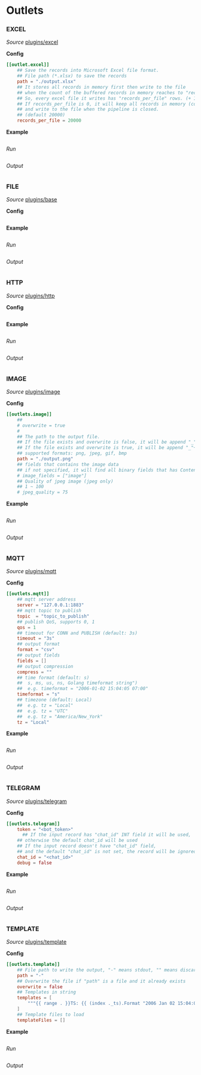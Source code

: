 # Outlets

### EXCEL

*Source* [plugins/excel](https://github.com/OutOfBedlam/tine/tree/main/plugins/excel)

**Config**

```toml
[[outlet.excel]]
    ## Save the records into Microsoft Excel file format.
    ## File path (*.xlsx) to save the records
    path = "./output.xlsx"
    ## It stores all records in memory first then write to the file 
    ## when the count of the buffered records in memory reaches to "records_per_file".
    ## So, every excel file it writes has "records_per_file" rows. (+ 1 header row)
    ## If records_per_file is 0, it will keep all records in memory (consuming memory) 
    ## and write to the file when the pipeline is closed.
    ## (default 20000)
    records_per_file = 20000
```

**Example**

```toml
```

*Run*

```sh
```

*Output*

```json
```

### FILE

*Source* [plugins/base](https://github.com/OutOfBedlam/tine/tree/main/plugins/base)

**Config**

```toml
```

**Example**

```toml
```

*Run*

```sh
```

*Output*

```json
```

### HTTP

*Source* [plugins/http](https://github.com/OutOfBedlam/tine/tree/main/plugins/http)

**Config**

```toml
```

**Example**

```toml
```

*Run*

```sh
```

*Output*

```json
```

### IMAGE

*Source* [plugins/image](https://github.com/OutOfBedlam/tine/tree/main/plugins/image)

**Config**

```toml
[[outlets.image]]
    ##
    # overwrite = true
    #
    ## The path to the output file.
    ## If the file exists and overwrite is false, it will be append "_"+field_name+"_"+sequence number before the extension.
    ## If the file exists and overwrite is true, it will be append "_"+field_name before the extension.
    ## supported formats: png, jpeg, gif, bmp
    path = "./output.png"
    ## fields that contains the image data
    ## if not specified, it will find all binary fields that has Content-type "image/*"
    # image_fields = ["image"]
    ## Quality of jpeg image (jpeg only)
    ## 1 ~ 100
    # jpeg_quality = 75
```

**Example**

```toml
```

*Run*

```sh
```

*Output*

```json
```

### MQTT

*Source* [plugins/mqtt](https://github.com/OutOfBedlam/tine/tree/main/plugins/mqtt)

**Config**

```toml
[[outlets.mqtt]]
    ## mqtt server address
    server = "127.0.0.1:1883"
    ## mqtt topic to publish
    topic  = "topic_to_publish"
    ## publish QoS, supports 0, 1
    qos = 1
    ## timeout for CONN and PUBLISH (default: 3s)
    timeout = "3s"
    ## output format
    format = "csv"
    ## output fields
    fields = []
    ## output compression
    compress = ""
    ## time format (default: s)
    ##  s, ms, us, ns, Golang timeformat string")
    ##  e.g. timeformat = "2006-01-02 15:04:05 07:00"
    timeformat = "s"
    ## timezone (default: Local)
    ##  e.g. tz = "Local"
    ##  e.g. tz = "UTC"
    ##  e.g. tz = "America/New_York"
    tz = "Local"
```

**Example**

```toml
```

*Run*

```sh
```

*Output*

```json
```

### TELEGRAM

*Source* [plugins/telegram](https://github.com/OutOfBedlam/tine/tree/main/plugins/telegram)

**Config**

```toml
[[outlets.telegram]]
    token = "<bot_token>"
      ## If the input record has "chat_id" INT field it will be used,
    ## otherwise the default chat_id will be used
    ## If the input record doesn't have "chat_id" field,
    ## and the default "chat_id" is not set, the record will be ignored
    chat_id = "<chat_id>"
    debug = false
```

**Example**

```toml
```

*Run*

```sh
```

*Output*

```json
```

### TEMPLATE

*Source* [plugins/template](https://github.com/OutOfBedlam/tine/tree/main/plugins/template)

**Config**

```toml
[[outlets.template]]
    ## File path to write the output, "-" means stdout, "" means discard
    path = "-"
    ## Overwrite the file if "path" is a file and it already exists
    overwrite = false
    ## Templates in string
    templates = [
        """{{ range . }}TS: {{ (index ._ts).Format "2006 Jan 02 15:04:05" }} INLET:{{ index ._in }} load1: {{ index .load1 }} {{ end }}\n"""
    ]
    ## Template files to load
    templateFiles = []
```

**Example**

```toml
```

*Run*

```sh
```

*Output*

```json
```

